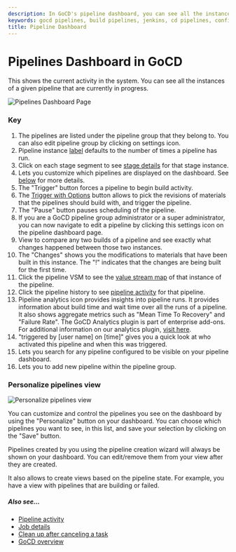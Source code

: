 ```yaml
---
description: In GoCD's pipeline dashboard, you can see all the instances of a given pipeline that are currently in progress.
keywords: gocd pipelines, build pipelines, jenkins, cd pipelines, configure pipelines, visual stream mapping, continuous delivery
title: Pipeline Dashboard
---
```



# Pipelines Dashboard in GoCD

This shows the current activity in the system. You can see all the instances of a given pipeline that are currently in progress.

![Pipelines Dashboard Page](../images/pipelines_dashboard.png)

### Key

1.  The pipelines are listed under the pipeline group that they belong to. You can also edit pipeline group by clicking on settings icon.
2.  Pipeline instance [label](../configuration/build_labelling.html) defaults to the number of times a pipeline has run.
3.  Click on each stage segment to see [stage details](../navigation/stage_details_page.html) for that stage instance.
4. Lets you customize which pipelines are displayed on the dashboard. See [below](#personalize-pipelines-view) for more details.
5.  The "Trigger" button forces a pipeline to begin build activity.
6.  The [Trigger with Options](../advanced_usage/trigger_with_options.html) button allows to pick the revisions of materials that the pipelines should build with, and trigger the pipeline.
7.  The "Pause" button pauses scheduling of the pipeline.
8.  If you are a GoCD pipeline group administrator or a super administrator, you can now navigate to edit a pipeline by clicking this settings icon on the pipeline dashboard page.
9.  View to compare any two builds of a pipeline and see exactly what changes happened between those two instances.
10.  The "Changes" shows you the modifications to materials that have been built in this instance. The "!" indicates that the changes are being built for the first time.
11. Click the pipeline VSM to see the [value stream map](../navigation/value_stream_map.html) of that instance of the pipeline.
12. Click the pipeline history to see [pipeline activity](../navigation/pipeline_activity_page.html) for that pipeline.
13. Pipeline analytics icon provides insights into pipeline runs. It provides information about build time and wait time over all the runs of a pipeline. It also shows aggregate metrics such as "Mean Time To Recovery" and "Failure Rate". The GoCD Analytics plugin is part of enterprise add-ons. For additional information on our analytics plugin, [visit here](https://www.gocd.org/analytics.html).
14. "triggered by [user name] on [time]" gives you a quick look at who activated this pipeline and when this was triggered.
15. Lets you search for any pipeline configured to be visible on your pipeline dashboard.
16. Lets you to add new pipeline within the pipeline group.





### Personalize pipelines view

![Personalize pipelines view](../images/pipelines_dashboard_personalize.png)

You can customize and control the pipelines you see on the dashboard by using the "Personalize" button on your dashboard. You can choose which pipelines you want to see, in this list, and save your selection by clicking on the "Save" button.

Pipelines created by you using the pipeline creation wizard will always be shown on your dashboard. You can edit/remove them from your view after they are created.

It also allows to create views based on the pipeline state. For example, you have a view with pipelines that are building or failed.



##### Also see...

-   [Pipeline activity](../navigation/pipeline_activity_page.html)
-   [Job details](../navigation/job_details_page.html)
-   [Clean up after canceling a task](../advanced_usage/dev_clean_up_when_cancel.html)
-   [GoCD overview](../introduction/concepts_in_go.html)
